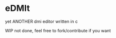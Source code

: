 # eDMIt
yet ANOTHER dmi editor written in c

WIP not done, feel free to fork/contribute if you want
